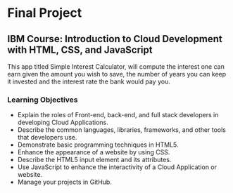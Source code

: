 # Final Project
## IBM Course: Introduction to Cloud Development with HTML, CSS, and JavaScript
This app titled Simple Interest Calculator, will compute the interest one can earn given the amount you wish to save, the number of years you can keep it invested and the interest rate the bank would pay you.

### Learning Objectives
* Explain the roles of Front-end, back-end, and full stack developers in developing Cloud Applications.
* Describe the common languages, libraries, frameworks, and other tools that developers use.
* Demonstrate basic programming techniques in HTML5.
* Enhance the appearance of a website by using CSS.
* Describe the HTML5 input element and its attributes.
* Use JavaScript to enhance the interactivity of a Cloud Application or website.
* Manage your projects in GitHub.

